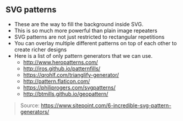## SVG patterns

* These are the way to fill the background inside SVG.
* This is so much more powerful than plain image repeaters
* SVG patterns are not just restricted to rectangular repetitions
* You can overlay multiple different patterns on top of each other to create richer designs
* Here is a list of only pattern generators that we can use.
  * http://www.heropatterns.com/
  * http://iros.github.io/patternfills/
  * https://qrohlf.com/trianglify-generator/
  * http://pattern.flaticon.com/
  * https://philiprogers.com/svgpatterns/
  * http://btmills.github.io/geopattern/
  
  
> Source: https://www.sitepoint.com/6-incredible-svg-pattern-generators/
